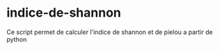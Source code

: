 # indice-de-shannon
Ce script permet de calculer l'indice de shannon et de pielou a partir de python
